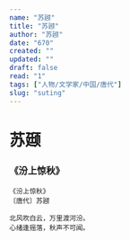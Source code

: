 ```yaml
---
name: "苏颋"
title: "苏颋"
author: "苏颋"
date: "670"
created: ""
updated: ""
draft: false
read: "1"
tags: ["人物/文学家/中国/唐代"]
slug: "suting"
---
```


# 苏颋

### 《汾上惊秋》

```
《汾上惊秋》
〔唐代〕苏颋

北风吹白云，万里渡河汾。
心绪逢摇落，秋声不可闻。
```
